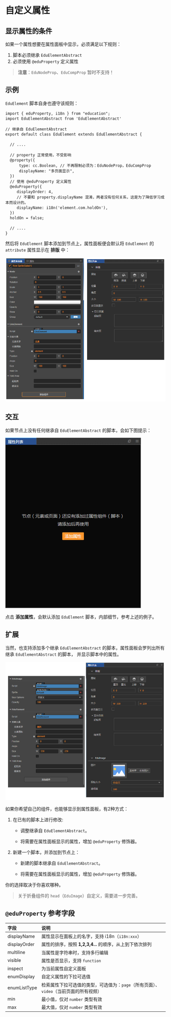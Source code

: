 # 自定义属性

## 显示属性的条件

如果一个属性想要在属性面板中显示，必须满足以下规则：

1. 脚本必须继承 `EduElementAbstract`
2. 必须使用 `@eduProperty` 定义属性

> **注意**：`EduNodeProp`、`EduCompProp` 暂时不支持！

## 示例

`EduElement` 脚本自身也遵守该规则：

```
import { eduProperty, i18n } from "education";
import EduElementAbstract from 'EduElementAbstract'

// 继承自 EduElementAbstract
export default class EduElement extends EduElementAbstract {

  // ....
  
  // property 正常使用，不受影响
  @property({
      type: cc.Boolean, // 不再限制必须为：EduNodeProp，EduCompProp
      displayName: "多页面显示",
  })
  // 使用 @eduProperty 定义属性
  @eduProperty({
     displayOrder: 4,
     // 不要和 property.displayName 混淆，两者没有任何关系，这是为了降低学习成本而设计的。
     displayName: i18n('element.com.holdOn'), 
  })
  holdOn = false;
    
  // ....   
}
```

然后将 `EduElement` 脚本添加到节点上，属性面板便会默认将 `EduElement` 的 `attribute` 属性显示在 **排版** 中：

![示例图](img/develop_properties.png)

## 交互

如果节点上没有任何继承自 `EduElementAbstract` 的脚本，会如下图提示：

![示例图](img/develop_properties2.png)

点击 **添加属性**，会默认添加 `EduElement` 脚本，内部细节，参考上述的例子。

## 扩展

当然，也支持添加多个继承 `EduElementAbstract` 的脚本，属性面板会罗列出所有继承 `EduElementAbstract` 的脚本，
并显示脚本中的属性。

![示例图](img/develop_properties3.png)

如果你希望自己的组件，也能够显示到属性面板，有2种方式：

1. 在已有的脚本上进行修改:

    - 调整继承自 `EduElementAbstract`。

    - 将需要在属性面板显示的属性，增加 `@eduProperty` 修饰器。

2. 新建一个脚本，并添加到节点上：

    - 新建的脚本继承自 `EduElementAbstract`。

    - 将需要在属性面板显示的属性，增加 `@eduProperty` 修饰器。

你的选择取决于你喜欢哪种。

> 关于折叠组件的 `head`（`EduImage`）自定义，需要进一步完善。

## `@eduProperty` 参考字段
 
| 字段 | 说明 |
| :-- | :-- |
| displayName  | 属性显示在面板上的名字，支持 i18n（`i18n:xxx`）|
| displayOrder | 属性的排序，按照 **1,2,3,4...** 的顺序，从上到下依次排列 |
| multiline    | 当属性是字符串时，支持多行编辑 |
| visible      | 属性是否显示，支持 `function` |
| inspect      | 为当前属性自定义面板  |
| enumDisplay  | 自定义属性的下拉可选值 |
| enumListType | 检索属性下拉可选值的类型，可选值为：`page`（所有页面）、`video`（当前页面的所有视频） |
| min          | 最小值，仅对 `number` 类型有效 |
| max          | 最大值，仅对 `number` 类型有效 |
